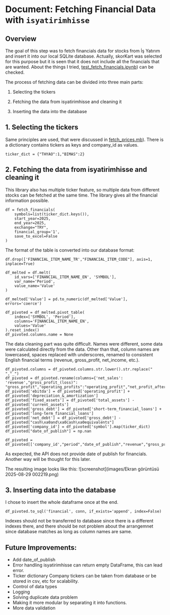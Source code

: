 # Document: Fetching Financial Data with `isyatirimhisse`

## Overview

The goal of this step was to fetch financials data for stocks from İş Yatırım and insert it into our local SQLite database. Actually, skorKart was selected for this purpose but it is seen that it does not include all the financials that are wanted. About the things I tried, [test_fetch_financials.ipynb](test_fetch_financials.ipynb)) can be checked.

The process of fetching data can be divided into three main parts:

1. Selecting the tickers

2. Fetching the data from isyatirimhisse and cleaning it

3. Inserting the data into the database


## 1. Selecting the tickers

Same principles are used, that were discussed in [fetch_prices.mb](fetch_prices.mb)). There is a dictionary contains tickers as keys and company_id as values.

```
ticker_dict = {"THYAO":1,"BIMAS":2}
```

## 2. Fetching the data from isyatirimhisse and cleaning it

This library also has multiple ticker feature, so multiple data from different stocks can be fetched at the same time. The library gives all the financial information possible.

```
df = fetch_financials(
    symbols=list(ticker_dict.keys()),
    start_year=2025,
    end_year=2025,
    exchange="TRY",
    financial_group='1',
    save_to_excel=False
)
```

The format of the table is converted into our database format:

```
df.drop(['FINANCIAL_ITEM_NAME_TR',"FINANCIAL_ITEM_CODE"], axis=1, inplace=True)  

df_melted = df.melt(
    id_vars=['FINANCIAL_ITEM_NAME_EN', 'SYMBOL'],
    var_name='Period',
    value_name='Value'
)

df_melted['Value'] = pd.to_numeric(df_melted['Value'], errors='coerce')

df_pivoted = df_melted.pivot_table(
    index=['SYMBOL', 'Period'],
    columns='FINANCIAL_ITEM_NAME_EN',
    values='Value'
).reset_index()
df_pivoted.columns.name = None
```

The data cleaning part was quite difficult. Names were different, some data were calculated directly from the data.
Other than that, column names are lowercased, spaces replaced with underscores, renamed to consistent English financial terms (revenue, gross_profit, net_income, etc.).

```
df_pivoted.columns = df_pivoted.columns.str.lower().str.replace(" ","_")
df_pivoted = df_pivoted.rename(columns={'net_sales': 'revenue',"gross_profit_(loss)": "gross_profit","operating_profits":"operating_profit","net_profit_after_taxes":"net_income","long_term_liabilities":"long_term_debt","short_term_liabilities":"short_term_debt","shareholders_equity":"equity"})
df_pivoted['ebitda'] = df_pivoted['operating_profit'] + df_pivoted['depreciation_&_amortization']
df_pivoted['fixed_assets'] = df_pivoted['total_assets'] - df_pivoted['current_assets']
df_pivoted['gross_debt'] = df_pivoted['short-term_financial_loans'] + df_pivoted['long-term_financial_loans']
df_pivoted['net_debt'] = df_pivoted['gross_debt'] - df_pivoted["cash\xa0and\xa0cash\xa0equivalents"]
df_pivoted['company_id'] = df_pivoted['symbol'].map(ticker_dict)
df_pivoted["date_of_publish"] = np.nan

df_pivoted = df_pivoted[['company_id',"period","date_of_publish","revenue","gross_profit","operating_profit","ebitda","net_income","current_assets","fixed_assets","long_term_debt","short_term_debt","gross_debt","net_debt","equity"]]
```

As expected, the API does not provide date of publish for financials. Another way will be thought for this later.

The resulting image looks like this:
![screenshot](images/Ekran görüntüsü 2025-08-29 002219.png)

## 3. Inserting data into the database

I chose to insert the whole dataframe once at the end. 
```
df_pivoted.to_sql('financial', conn, if_exists='append', index=False)
```

Indexes should not be transferred to database since there is a different indexes there, and there should be not problem about the arrangemnet since database matches as long as column names are same.


## Future Improvements:
- Add date_of_publish
- Error handling
isyatirimhisse can return empty DataFrame, this can lead error.
- Ticker dictionary
Company tickers can be taken from database or be stored in csv, etc for scalability.
- Control of data types
- Logging
- Solving duplicate data problem
- Making it more modular by separating it into functions.
- More data validation

